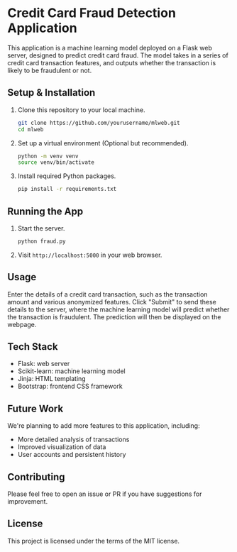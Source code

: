 # Credit Card Fraud Detection Application

This application is a machine learning model deployed on a Flask web server, designed to predict credit card fraud. The model takes in a series of credit card transaction features, and outputs whether the transaction is likely to be fraudulent or not.

## Setup & Installation

1. Clone this repository to your local machine.

    ```bash
    git clone https://github.com/yourusername/mlweb.git
    cd mlweb
    ```

2. Set up a virtual environment (Optional but recommended).

    ```bash
    python -m venv venv
    source venv/bin/activate
    ```

3. Install required Python packages.

    ```bash
    pip install -r requirements.txt
    ```

## Running the App

1. Start the server.

    ```bash
    python fraud.py
    ```

2. Visit `http://localhost:5000` in your web browser.

## Usage

Enter the details of a credit card transaction, such as the transaction amount and various anonymized features. Click "Submit" to send these details to the server, where the machine learning model will predict whether the transaction is fraudulent. The prediction will then be displayed on the webpage.

## Tech Stack

- Flask: web server
- Scikit-learn: machine learning model
- Jinja: HTML templating
- Bootstrap: frontend CSS framework

## Future Work

We're planning to add more features to this application, including:

- More detailed analysis of transactions
- Improved visualization of data
- User accounts and persistent history

## Contributing

Please feel free to open an issue or PR if you have suggestions for improvement.

## License

This project is licensed under the terms of the MIT license.
